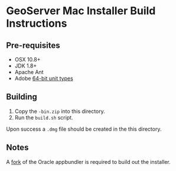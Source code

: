 # GeoServer Mac Installer Build Instructions

## Pre-requisites

* OSX 10.8+
* JDK 1.8+
* Apache Ant
* Adobe [64-bit unit types](http://helpx.adobe.com/photoshop/kb/unit-type-conversion-error-applescript.html)

## Building

1. Copy the `-bin.zip` into this directory.
2. Run the `build.sh` script.

Upon success a `.dmg` file should be created in the this directory.

## Notes

A [fork](https://bitbucket.org/infinitekind/appbundler) of the Oracle 
appbundler is required to build out the installer. 
